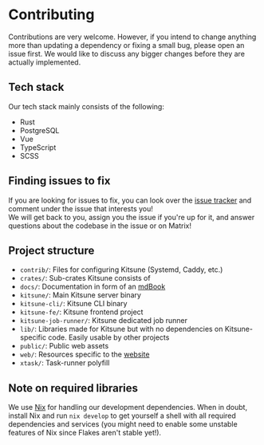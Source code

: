 # Contributing

Contributions are very welcome. However, if you intend to change anything more than updating a dependency or fixing a small bug, please open an issue first.
We would like to discuss any bigger changes before they are actually implemented.

## Tech stack

Our tech stack mainly consists of the following:

- Rust
- PostgreSQL
- Vue
- TypeScript
- SCSS

## Finding issues to fix

If you are looking for issues to fix, you can look over the [issue tracker](https://github.com/kitsune-soc/kitsune/issues) and comment under the issue that interests you!  
We will get back to you, assign you the issue if you're up for it, and answer questions about the codebase in the issue or on Matrix!

## Project structure

- `contrib/`: Files for configuring Kitsune (Systemd, Caddy, etc.)
- `crates/`: Sub-crates Kitsune consists of
- `docs/`: Documentation in form of an [mdBook](https://rust-lang.github.io/mdBook/)
- `kitsune/`: Main Kitsune server binary
- `kitsune-cli/`: Kitsune CLI binary
- `kitsune-fe/`: Kitsune frontend project
- `kitsune-job-runner/`: Kitsune dedicated job runner
- `lib/`: Libraries made for Kitsune but with no dependencies on Kitsune-specific code. Easily usable by other projects
- `public/`: Public web assets
- `web/`: Resources specific to the [website](https://joinkitsune.org)
- `xtask/`: Task-runner polyfill

## Note on required libraries

We use [Nix](https://nixos.org) for handling our development dependencies.
When in doubt, install Nix and run `nix develop` to get yourself a shell with all required dependencies and services
(you might need to enable some unstable features of Nix since Flakes aren't stable yet!).
